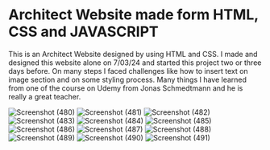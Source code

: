 # Architect Website made form HTML, CSS and JAVASCRIPT

This is an Architect Website designed by using HTML and CSS.
I made and designed this website alone on 7/03/24 and started this project two or three days before.
On many steps I faced challenges like how to insert text on image section and on some styling process.
Many things I have learned from one of the course on Udemy from Jonas Schmedtmann and he is really a great teacher.

![Screenshot (480)](https://github.com/RishabhRaj240/Architect-Website/assets/155876855/3c08774b-af10-41e0-b7f5-81b9b66b293d)
![Screenshot (481)](https://github.com/RishabhRaj240/Architect-Website/assets/155876855/7637d826-18af-4928-bd50-a404c72c726c)
![Screenshot (482)](https://github.com/RishabhRaj240/Architect-Website/assets/155876855/9585f9f6-d391-4c2d-8c85-c07d03016d2f)
![Screenshot (483)](https://github.com/RishabhRaj240/Architect-Website/assets/155876855/9a9141a6-ff4a-47c8-865f-f6dc0c5a0127)
![Screenshot (484)](https://github.com/RishabhRaj240/Architect-Website/assets/155876855/1b936c87-5c98-4522-9cc9-3f21f971f6d3)
![Screenshot (485)](https://github.com/RishabhRaj240/Architect-Website/assets/155876855/4128d8fa-c8d9-479b-be2c-aa8f59107422)
![Screenshot (486)](https://github.com/RishabhRaj240/Architect-Website/assets/155876855/eb07f308-84cd-48ea-a968-1e916c10fcc8)
![Screenshot (487)](https://github.com/RishabhRaj240/Architect-Website/assets/155876855/ea17c7de-5a4e-473d-8867-b29eb01150a1)
![Screenshot (488)](https://github.com/RishabhRaj240/Architect-Website/assets/155876855/e1c2ecbd-e8e1-46a3-a3d0-be314716cf4f)
![Screenshot (489)](https://github.com/RishabhRaj240/Architect-Website/assets/155876855/5b89a086-07a4-4c9f-89da-38476ef82755)
![Screenshot (490)](https://github.com/RishabhRaj240/Architect-Website/assets/155876855/6157c278-0bc8-4aef-b5ee-210491345dd0)
![Screenshot (491)](https://github.com/RishabhRaj240/Architect-Website/assets/155876855/68181bbc-1182-4e3a-825d-65d04ca4471e)

